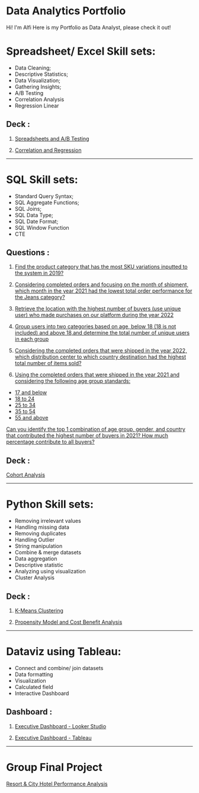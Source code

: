 # Data Analytics Portfolio

Hi! I'm Alfi
Here is my Portfolio as Data Analyst, please check it out!

# Spreadsheet/ Excel Skill sets:
- Data Cleaning;
- Descriptive Statistics;
- Data Visualization;
- Gathering Insights;
- A/B Testing
- Correlation Analysis
- Regression Linear

 ## Deck :

 1. <a href="https://drive.google.com/file/d/1Ya5wfJk9Q77nLF0vMskuPhKFsJqB6nHB/view?usp=sharing"> Spreadsheets and A/B Testing</a>

 2. <a href="https://drive.google.com/file/d/1fEVGO1EbcUoY1nMmL1tfLzbQz9l4Dr7-/view?usp=share_link"> Correlation and Regression</a>

----

# SQL Skill sets:

- Standard Query Syntax;
- SQL Aggregate Functions;
- SQL Joins;
- SQL Data Type;
- SQL Date Format;
- SQL Window Function
- CTE

 ## Questions :

1. <a href="https://console.cloud.google.com/bigquery?sq=279153568610:764efbf053d540869102bfd0a85866d4"> Find the product category that has the most SKU variations inputted to the system in 2019?</a>

2. <a href="https://console.cloud.google.com/bigquery?sq=279153568610:3564fdb028c84f09b9144f65e7d7bff1"> Considering completed orders and focusing on the month of shipment, which month in the year 2021 had the lowest total order performance for the Jeans category?</a>

3. <a href="https://console.cloud.google.com/bigquery?sq=279153568610:c734f7240bc74081b84c2abc52395083"> Retrieve the location with the highest number of buyers (use unique user) who made purchases on our platform during the year 2022</a>

4. <a href="https://console.cloud.google.com/bigquery?sq=279153568610:1092f0a0f85749d88017fdf951652c84"> Group users into two categories based on age, below 18 (18 is not included) and above 18,and determine the total number of unique users in each group</a>

5. <a href="https://console.cloud.google.com/bigquery?sq=279153568610:f39461ccd2bf4ce8b3a1fd65d5053f54"> Considering the completed orders that were shipped in the year 2022, which distribution center to which country destination had the highest total number of items sold?</a>

6. <a href="https://console.cloud.google.com/bigquery?sq=279153568610:b45d3f1012094304a47e1fc2e879be49"> Using the completed orders that were shipped in the year 2021 and considering the following age group standards:
- 17 and below
- 18 to 24
- 25 to 34
- 35 to 54
- 55 and above

Can you identify the top 1 combination of age group, gender, and country that contributed the highest number of buyers in 2021? How much percentage contribute to all buyers?</a>

 ## Deck :
 <a href="https://drive.google.com/file/d/1sh7g-aYHkK80zTlfhqZdGR3Fav-RSpwt/view?usp=sharing"> Cohort Analysis</a>

----

# Python Skill sets:
- Removing irrelevant values
- Handling missing data
- Removing duplicates
- Handling Outlier
- String manipulation
- Combine & merge datasets
- Data aggregation
- Descriptive statistic
- Analyzing using visualization
- Cluster Analysis

 ## Deck :
 1. <a href="https://drive.google.com/file/d/1lr7-CdGvwjA-kRFZnNyaExL8eS5jEuOk/view?usp=share_link"> K-Means Clustering</a>

 2. <a href="https://drive.google.com/file/d/1Orf3hMIsha8nYSwWAnfvVu2Obc3E35QM/view?usp=share_link"> Propensity Model and Cost Benefit Analysis</a>

----

# Dataviz using Tableau:

- Connect and combine/ join datasets
- Data formatting
- Visualization
- Calculated field
- Interactive Dashboard

 ## Dashboard :
1. <a href="https://lookerstudio.google.com/reporting/653b8112-1059-42a9-92d2-ebf8ce79b3d5"> Executive Dashboard - Looker Studio</a>

2. <a href="https://public.tableau.com/views/W10W11_alfiana_ramdhan_intermediate/SambaDashboard?:language=en-GB&publish=yes&:display_count=n&:origin=viz_share_link"> Executive Dashboard - Tableau</a>

----

# Group Final Project
 <a href="https://drive.google.com/file/d/1_eyCvWRKKPaKEyyBk32ru90UqPDU4jc8/view?usp=sharing"> Resort & City Hotel Performance Analysis</a>
